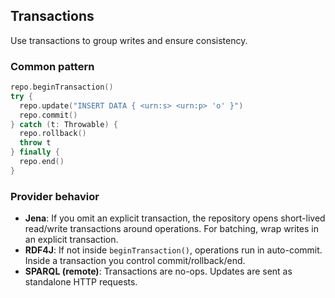 ## Transactions

Use transactions to group writes and ensure consistency.

### Common pattern
```kotlin
repo.beginTransaction()
try {
  repo.update("INSERT DATA { <urn:s> <urn:p> 'o' }")
  repo.commit()
} catch (t: Throwable) {
  repo.rollback()
  throw t
} finally {
  repo.end()
}
```

### Provider behavior
- **Jena**: If you omit an explicit transaction, the repository opens short-lived read/write transactions around operations. For batching, wrap writes in an explicit transaction.
- **RDF4J**: If not inside `beginTransaction()`, operations run in auto-commit. Inside a transaction you control commit/rollback/end.
- **SPARQL (remote)**: Transactions are no-ops. Updates are sent as standalone HTTP requests.

